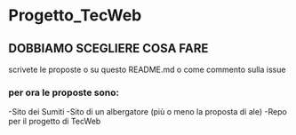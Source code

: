 # Progetto_TecWeb
## DOBBIAMO SCEGLIERE COSA FARE
scrivete le proposte o su questo README.md o come commento sulla issue
### per ora le proposte sono:
-Sito dei Sumiti
-Sito di un albergatore (più o meno la proposta di ale)
-Repo per il progetto di TecWeb
